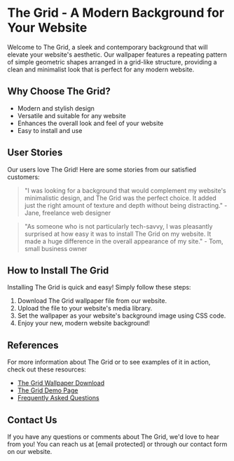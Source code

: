 <!--font:Great Vibes-->

# The Grid - A Modern Background for Your Website

Welcome to The Grid, a sleek and contemporary background that will elevate your website's aesthetic. Our wallpaper features a repeating pattern of simple geometric shapes arranged in a grid-like structure, providing a clean and minimalist look that is perfect for any modern website.

## Why Choose The Grid?

- Modern and stylish design
- Versatile and suitable for any website
- Enhances the overall look and feel of your website
- Easy to install and use

## User Stories

Our users love The Grid! Here are some stories from our satisfied customers:

> "I was looking for a background that would complement my website's minimalistic design, and The Grid was the perfect choice. It added just the right amount of texture and depth without being distracting." - Jane, freelance web designer

> "As someone who is not particularly tech-savvy, I was pleasantly surprised at how easy it was to install The Grid on my website. It made a huge difference in the overall appearance of my site." - Tom, small business owner

## How to Install The Grid

Installing The Grid is quick and easy! Simply follow these steps:

1. Download The Grid wallpaper file from our website.
2. Upload the file to your website's media library.
3. Set the wallpaper as your website's background image using CSS code.
4. Enjoy your new, modern website background!

## References

For more information about The Grid or to see examples of it in action, check out these resources:

- [The Grid Wallpaper Download](#)
- [The Grid Demo Page](#)
- [Frequently Asked Questions](#)

## Contact Us

If you have any questions or comments about The Grid, we'd love to hear from you! You can reach us at [email protected] or through our contact form on our website.

<!--

Write me content for website with wallpaper which alt text is:

"A wallpaper with a repeating pattern of simple geometric shapes, arranged in a grid-like structure."

The name/title of the page should not be 1:1 copy of the alt text but rather a real content of the website which is using this wallpaper.

- Use markdown format 
- Start with heading
- Heading should be short and concise
- The content should look like a real website 
- The website should not be about the wallpaper, wallpaper is just a related background
- Heading should be contain work "wallpaper" or "background"
- Include real sections like references, contact, user stories, etc. use things relevant to the page purpose.
- Feel free to use structure like headings, bullets, numbering, blockquotes, paragraphs, horizontal lines, etc.
- You can use formatting like bold or _italic_
- You can include UTF-8 emojis
- Links should be only #hash anchors (and you can refer to the document itself)
- Do not include images


---


# The Grid - A Modern Background for Your Website

Welcome to The Grid, a sleek and contemporary background that will elevate your website's aesthetic. Our wallpaper features a repeating pattern of simple geometric shapes arranged in a grid-like structure, providing a clean and minimalist look that is perfect for any modern website.

## Why Choose The Grid?

- Modern and stylish design
- Versatile and suitable for any website
- Enhances the overall look and feel of your website
- Easy to install and use

## User Stories

Our users love The Grid! Here are some stories from our satisfied customers:

> "I was looking for a background that would complement my website's minimalistic design, and The Grid was the perfect choice. It added just the right amount of texture and depth without being distracting." - Jane, freelance web designer

> "As someone who is not particularly tech-savvy, I was pleasantly surprised at how easy it was to install The Grid on my website. It made a huge difference in the overall appearance of my site." - Tom, small business owner

## How to Install The Grid

Installing The Grid is quick and easy! Simply follow these steps:

1. Download The Grid wallpaper file from our website.
2. Upload the file to your website's media library.
3. Set the wallpaper as your website's background image using CSS code.
4. Enjoy your new, modern website background!

## References

For more information about The Grid or to see examples of it in action, check out these resources:

- [The Grid Wallpaper Download](#)
- [The Grid Demo Page](#)
- [Frequently Asked Questions](#)

## Contact Us

If you have any questions or comments about The Grid, we'd love to hear from you! You can reach us at [email protected] or through our contact form on our website.

-->
